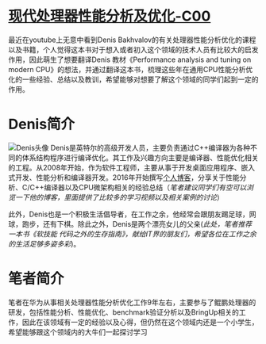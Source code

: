 # [现代处理器性能分析及优化-C00](https://github.com/Jared-ZDC/Jared-ZDC.github.io/issues/2)

最近在youtube上无意中看到Denis Bakhvalov的有关处理器性能分析优化的课程以及书籍，个人觉得这本书对于想入或者初入这个领域的技术人员有比较大的启发作用，因此萌生了想要翻译Denis 教材《Performance analysis and tuning on modern CPU》的想法，并通过翻译这本书，梳理这些年在通用CPU性能分析优化的一些经验、总结以及教训，希望能够对想要了解这个领域的同学们起到一定的作用。

# Denis简介
![Denis头像](https://easyperf.net/img/dendibakh_2020_250px.jpeg)
Denis是英特尔的高级开发人员，主要负责通过C++编译器为各种不同的体系结构程序进行编译优化。其工作及兴趣方向主要是编译器、性能优化相关的工程。从2008年开始，作为软件工程师，主要从事于开发桌面应用程序、嵌入式开发、性能分析和编译器开发。2016年开始撰写[个人博客]( http://easyperf.net)，分享关于性能分析、C/C++编译器以及CPU微架构相关的经验总结（*笔者建议同学们有空可以浏览一下他的博客，里面提供了比较多的学习视频以及相关案例的讨论*） 

此外，Denis也是一个积极生活倡导者，在工作之余，他经常会跟朋友踢足球，网球，跑步，还有下棋。除此之外，Denis是两个漂亮女儿的父亲(*此处，笔者推荐一本书《软技能 代码之外的生存指南》，献给IT界的朋友们，希望各位在工作之余的生活足够多姿多彩*)。


# 笔者简介
笔者在华为从事相关处理器性能分析优化工作9年左右，主要参与了鲲鹏处理器的研发，包括性能分析、性能优化、benchmark验证分析以及BringUp相关的工作，因此在该领域有一定的经验以及心得，但仍然在这个领域内还是一个小学生，希望能够跟这个领域内的大牛们一起探讨学习


